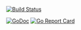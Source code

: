[![Build Status](https://travis-ci.org/binaryplease/robonet.svg?branch=master)](https://travis-ci.org/binaryplease/robonet)


[![GoDoc](https://godoc.org/github.com/binaryplease/robonet?status.svg)](https://godoc.org/github.com/binaryplease/robonet)
[![Go Report Card](https://goreportcard.com/badge/github.com/binaryplease/robonet)](https://goreportcard.com/report/github.com/binaryplease/robonet)
